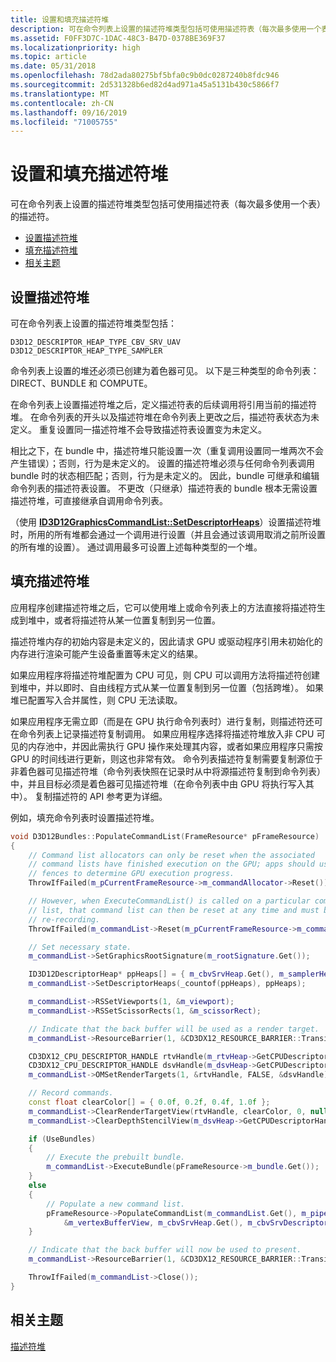 ```yaml
---
title: 设置和填充描述符堆
description: 可在命令列表上设置的描述符堆类型包括可使用描述符表（每次最多使用一个表）的描述符。
ms.assetid: F0FF3D7C-1DAC-48C3-B47D-0378BE369F37
ms.localizationpriority: high
ms.topic: article
ms.date: 05/31/2018
ms.openlocfilehash: 78d2ada80275bf5bfa0c9b0dc0287240b8fdc946
ms.sourcegitcommit: 2d531328b6ed82d4ad971a45a5131b430c5866f7
ms.translationtype: MT
ms.contentlocale: zh-CN
ms.lasthandoff: 09/16/2019
ms.locfileid: "71005755"
---
```

# <a name="setting-and-populating-descriptor-heaps"></a>设置和填充描述符堆

可在命令列表上设置的描述符堆类型包括可使用描述符表（每次最多使用一个表）的描述符。

-   [设置描述符堆](#setting-and-populating-descriptor-heaps)
-   [填充描述符堆](#populating-descriptor-heaps)
-   [相关主题](#related-topics)

## <a name="setting-descriptor-heaps"></a>设置描述符堆

可在命令列表上设置的描述符堆类型包括：

``` syntax
D3D12_DESCRIPTOR_HEAP_TYPE_CBV_SRV_UAV
D3D12_DESCRIPTOR_HEAP_TYPE_SAMPLER
```

命令列表上设置的堆还必须已创建为着色器可见。 以下是三种类型的命令列表：DIRECT、BUNDLE 和 COMPUTE。

在命令列表上设置描述符堆之后，定义描述符表的后续调用将引用当前的描述符堆。 在命令列表的开头以及描述符堆在命令列表上更改之后，描述符表状态为未定义。 重复设置同一描述符堆不会导致描述符表设置变为未定义。

相比之下，在 bundle 中，描述符堆只能设置一次（重复调用设置同一堆两次不会产生错误）；否则，行为是未定义的。 设置的描述符堆必须与任何命令列表调用 bundle 时的状态相匹配；否则，行为是未定义的。 因此，bundle 可继承和编辑命令列表的描述符表设置。 不更改（只继承）描述符表的 bundle 根本无需设置描述符堆，可直接继承自调用命令列表。

（使用 [**ID3D12GraphicsCommandList::SetDescriptorHeaps**](/windows/desktop/api/d3d12/nf-d3d12-id3d12graphicscommandlist-setdescriptorheaps)）设置描述符堆时，所用的所有堆都会通过一个调用进行设置（并且会通过该调用取消之前所设置的所有堆的设置）。 通过调用最多可设置上述每种类型的一个堆。

## <a name="populating-descriptor-heaps"></a>填充描述符堆

应用程序创建描述符堆之后，它可以使用堆上或命令列表上的方法直接将描述符生成到堆中，或者将描述符从某一位置复制到另一位置。

描述符堆内存的初始内容是未定义的，因此请求 GPU 或驱动程序引用未初始化的内存进行渲染可能产生设备重置等未定义的结果。

如果应用程序将描述符堆配置为 CPU 可见，则 CPU 可以调用方法将描述符创建到堆中，并以即时、自由线程方式从某一位置复制到另一位置（包括跨堆）。 如果堆已配置写入合并属性，则 CPU 无法读取。

如果应用程序无需立即（而是在 GPU 执行命令列表时）进行复制，则描述符还可在命令列表上记录描述符复制调用。 如果应用程序选择将描述符堆放入非 CPU 可见的内存池中，并因此需执行 GPU 操作来处理其内容，或者如果应用程序只需按 GPU 的时间线进行更新，则这也非常有效。 命令列表描述符复制需要复制源位于非着色器可见描述符堆（命令列表快照在记录时从中将源描述符复制到命令列表）中，并且目标必须是着色器可见描述符堆（在命令列表中由 GPU 将执行写入其中）。 复制描述符的 API 参考更为详细。

例如，填充命令列表时设置描述符堆。


```C++
void D3D12Bundles::PopulateCommandList(FrameResource* pFrameResource)
{
    // Command list allocators can only be reset when the associated
    // command lists have finished execution on the GPU; apps should use
    // fences to determine GPU execution progress.
    ThrowIfFailed(m_pCurrentFrameResource->m_commandAllocator->Reset());

    // However, when ExecuteCommandList() is called on a particular command
    // list, that command list can then be reset at any time and must be before
    // re-recording.
    ThrowIfFailed(m_commandList->Reset(m_pCurrentFrameResource->m_commandAllocator.Get(), m_pipelineState1.Get()));

    // Set necessary state.
    m_commandList->SetGraphicsRootSignature(m_rootSignature.Get());

    ID3D12DescriptorHeap* ppHeaps[] = { m_cbvSrvHeap.Get(), m_samplerHeap.Get() };
    m_commandList->SetDescriptorHeaps(_countof(ppHeaps), ppHeaps);

    m_commandList->RSSetViewports(1, &m_viewport);
    m_commandList->RSSetScissorRects(1, &m_scissorRect);

    // Indicate that the back buffer will be used as a render target.
    m_commandList->ResourceBarrier(1, &CD3DX12_RESOURCE_BARRIER::Transition(m_renderTargets[m_frameIndex].Get(), D3D12_RESOURCE_STATE_PRESENT, D3D12_RESOURCE_STATE_RENDER_TARGET));

    CD3DX12_CPU_DESCRIPTOR_HANDLE rtvHandle(m_rtvHeap->GetCPUDescriptorHandleForHeapStart(), m_frameIndex, m_rtvDescriptorSize);
    CD3DX12_CPU_DESCRIPTOR_HANDLE dsvHandle(m_dsvHeap->GetCPUDescriptorHandleForHeapStart());
    m_commandList->OMSetRenderTargets(1, &rtvHandle, FALSE, &dsvHandle);

    // Record commands.
    const float clearColor[] = { 0.0f, 0.2f, 0.4f, 1.0f };
    m_commandList->ClearRenderTargetView(rtvHandle, clearColor, 0, nullptr);
    m_commandList->ClearDepthStencilView(m_dsvHeap->GetCPUDescriptorHandleForHeapStart(), D3D12_CLEAR_FLAG_DEPTH, 1.0f, 0, 0, nullptr);

    if (UseBundles)
    {
        // Execute the prebuilt bundle.
        m_commandList->ExecuteBundle(pFrameResource->m_bundle.Get());
    }
    else
    {
        // Populate a new command list.
        pFrameResource->PopulateCommandList(m_commandList.Get(), m_pipelineState1.Get(), m_pipelineState2.Get(), m_currentFrameResourceIndex, m_numIndices, &m_indexBufferView,
            &m_vertexBufferView, m_cbvSrvHeap.Get(), m_cbvSrvDescriptorSize, m_samplerHeap.Get(), m_rootSignature.Get());
    }

    // Indicate that the back buffer will now be used to present.
    m_commandList->ResourceBarrier(1, &CD3DX12_RESOURCE_BARRIER::Transition(m_renderTargets[m_frameIndex].Get(), D3D12_RESOURCE_STATE_RENDER_TARGET, D3D12_RESOURCE_STATE_PRESENT));

    ThrowIfFailed(m_commandList->Close());
}
```



## <a name="related-topics"></a>相关主题

<dl> <dt>

[描述符堆](descriptor-heaps.md)
</dt> </dl>

 

 




